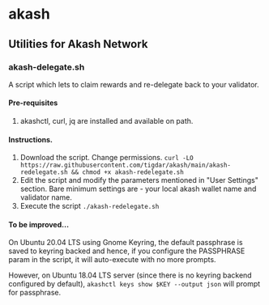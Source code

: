 # akash
## Utilities for Akash Network


### akash-delegate.sh

A script which lets to claim rewards and re-delegate back to your validator.

#### Pre-requisites

1. akashctl, curl, jq are installed and available on path.

#### Instructions.

1. Download the script. Change permissions. `curl -LO https://raw.githubusercontent.com/tigdar/akash/main/akash-redelegate.sh && chmod +x akash-redelegate.sh`
2. Edit the script and modify the parameters mentioned in "User Settings" section. Bare minimum settings are - your local akash wallet name and validator name.
3. Execute the script `./akash-redelegate.sh`


#### To be improved...
On Ubuntu 20.04 LTS using Gnome Keyring, the default passphrase is saved to keyring backed and hence, if you configure the PASSPHRASE param in the script, it will auto-execute with no more prompts.

However, on Ubuntu 18.04 LTS server (since there is no keyring backend configured by default), `akashctl keys show $KEY --output json` will prompt for passphrase.

